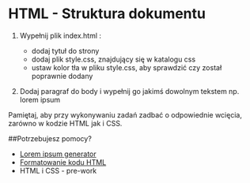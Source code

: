 ﻿# HTML - Struktura dokumentu

1. Wypełnij plik index.html :
    * dodaj tytuł do strony
    * dodaj plik style.css, znajdujący się w katalogu css
    * ustaw kolor tła w pliku style.css, aby sprawdzić czy został poprawnie dodany    

2. Dodaj paragraf do body i wypełnij go jakimś dowolnym tekstem np. lorem ipsum

Pamiętaj, aby przy wykonywaniu zadań zadbać o odpowiednie wcięcia, zarówno w kodzie HTML jak i CSS.

##Potrzebujesz pomocy?
*  [Lorem ipsum generator](http://pl.lipsum.com/)
* [Formatowanie kodu HTML](https://www.granneman.com/webdev/coding/formatting-and-indenting-your-html/)
*  HTML i CSS - pre-work
